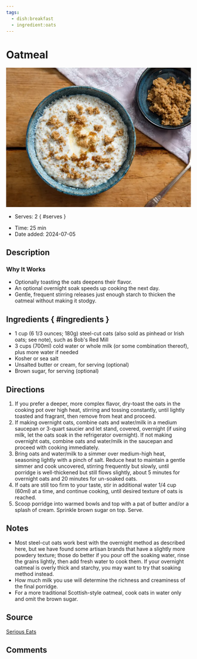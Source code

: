 ```yaml
---
tags:
  - dish:breakfast
  - ingredient:oats
---
```

<!-- Tags can have colon, but no space around it -->

# Oatmeal

![Recipe picture](../images/oatmeal.webp)

<!-- Serves has to be a single number, no dashes, but text is allowed after the
number (e.g., 24 cookies) -->
- Serves: 2
{ #serves }
<!-- Time is not parsed, so anything can be input here, and additional
values can be added (e.g., "active time", "cooking time", etc) -->
- Time: 25 min
- Date added: 2024-07-05

## Description

### Why It Works

- Optionally toasting the oats deepens their flavor.
- An optional overnight soak speeds up cooking the next day.
- Gentle, frequent stirring releases just enough starch to thicken the oatmeal without making it stodgy.

## Ingredients { #ingredients }

<!-- Decimals are allowed, fractions are not. For ranges, use only a single dash
and no spaces between the numbers. -->

- 1 cup (6 1/3 ounces; 180g) steel-cut oats (also sold as pinhead or Irish oats; see note), such as Bob's Red Mill
- 3 cups (700ml) cold water or whole milk (or some combination thereof), plus more water if needed 
- Kosher or sea salt
- Unsalted butter or cream, for serving (optional)
- Brown sugar, for serving (optional)

## Directions

<!-- If you have a direction that refers to a number of some ingredient, wrap
the number in asterisks and add `{.ingredient-num}` afterwards. For example,
write `Add 2 Tbsp oil to pan` as `Add *2*{.ingredient-num} to pan`. This allows
us to properly change the number when changing the serves value. -->

1. If you prefer a deeper, more complex flavor, dry-toast the oats in the cooking pot over high heat, stirring and tossing constantly, until lightly toasted and fragrant, then remove from heat and proceed.
2. If making overnight oats, combine oats and water/milk in a medium saucepan or 3-quart saucier and let stand, covered, overnight (if using milk, let the oats soak in the refrigerator overnight). If not making overnight oats, combine oats and water/milk in the saucepan and proceed with cooking immediately.
3. Bring oats and water/milk to a simmer over medium-high heat, seasoning lightly with a pinch of salt. Reduce heat to maintain a gentle simmer and cook uncovered, stirring frequently but slowly, until porridge is well-thickened but still flows slightly, about 5 minutes for overnight oats and 20 minutes for un-soaked oats.
4. If oats are still too firm to your taste, stir in additional water 1/4 cup (60ml) at a time, and continue cooking, until desired texture of oats is reached.
5. Scoop porridge into warmed bowls and top with a pat of butter and/or a splash of cream. Sprinkle brown sugar on top. Serve. 

## Notes

<!-- Delete section if no additional notes -->

- Most steel-cut oats work best with the overnight method as described here, but we have found some artisan brands that have a slightly more powdery texture; those do better if you pour off the soaking water, rinse the grains lightly, then add fresh water to cook them. If your overnight oatmeal is overly thick and starchy, you may want to try that soaking method instead.
- How much milk you use will determine the richness and creaminess of the final porridge.
- For a more traditional Scottish-style oatmeal, cook oats in water only and omit the brown sugar. 

## Source

[Serious Eats](https://www.seriouseats.com/creamy-irish-style-oatmeal-with-brown-sugar#toc-milk-versus-water-and-toppings-to-consider)

## Comments

